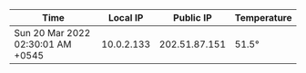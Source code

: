 | Time     | Local IP | Public IP | Temperature |
| ----------- | ----------- | ----------- | ----------- |
| Sun 20 Mar 2022 02:30:01 AM +0545      | 10.0.2.133     | 202.51.87.151  | 51.5° |
